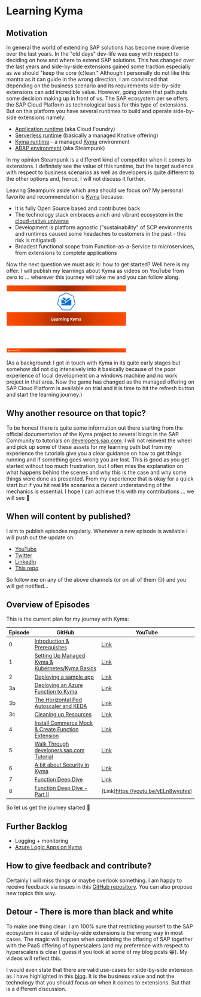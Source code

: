 # Learning Kyma 

## Motivation

In general the world of extending SAP solutions has become more diverse over the last years. In the "old days" dev-life was easy with respect to deciding on how and where to extend SAP solutions. This has changed over the last years and side-by-side extensions gained some traction especially as we should "keep the core (c)lean."
Although I personally do not like this mantra as it can guide in the wrong direction, I am convinced that depending on the business scenario and its requirements side-by-side extensions can add incredible value.
However, going down that path puts some decision making up in front of us. The SAP ecosystem per se offers the SAP Cloud Platform as technological basis for this type of extensions. But on this platform you have several runtimes to build and operate side-by-side extensions namely:

* [Application runtime](https://discovery-center.cloud.sap/serviceCatalog/257fac1c-88aa-415b-8ea8-c96282c9a19b) (aka Cloud Foundry)
* [Serverless runtime](https://discovery-center.cloud.sap/serviceCatalog/731e36df-863f-49f7-9b15-dd6dc9ffc60b) (basically a managed Knative offering)
* [Kyma runtime](https://discovery-center.cloud.sap/serviceCatalog/1b320a69-c013-417c-bf55-2683299777c6) - a managed [Kyma](https://kyma-project.io/) environment
* [ABAP environment](https://discovery-center.cloud.sap/serviceCatalog/0ad55771-a533-4d25-a4dd-e3d8b1ffa4f6) (aka Steampunk)

In my opinion Steampunk is a different kind of competitor when it comes to extensions. I definitely see the value of this runtime, but the target audience with respect to business scenarios as well as developers is quite different to the other options and, hence, I will not discuss it further.

Leaving Steampunk aside which area should we focus on? My personal favorite and recommendation is [Kyma](https://kyma-project.io/) because:

* It is fully Open Source based and contributes back 
* The technology stack embraces a rich and vibrant ecosystem in the [cloud-native universe](https://www.cncf.io/)
* Development is platform agnostic ("sustainability" of SCP environments and runtimes caused some headaches to customers in the past - this risk is mitigated)
* Broadest functional scope from Function-as-a-Service to microservices, from extensions to complete applications

Now the next question we must ask is: how to get started? 
Well here is my offer: I will publish my learnings about Kyma as videos on YouTube from zero to ... wherever this journey will take me and you can follow along.

![Logo](./pics/Intro.png)

(As a background: I got in touch with Kyma in its quite early stages but somehow did not dig intensively into it basically because of the poor experience of local development on a windows machine and no work project in that area. Now the game has changed as the managed offering on SAP Cloud Platform is available on trial and it is time to hit the refresh button and start the learning journey.)

## Why another resource on that topic?

To be honest there is quite some information out there starting from the official documentation of the Kyma project to several blogs in the SAP Community to tutorials on [developers.sap.com](https://developers.sap.com/tutorial-navigator.html). I will not reinvent the wheel and pick up some of these assets for my learning path but from my experience the tutorials give you a clear guidance on how to get things running and if something goes wrong you are lost. This is good as you get started without too much frustration, but I often miss the explanation on what happens behind the scenes and why this is the case and why some things were done as presented. From my experience that is okay for a quick start but if you hit real life scenarios a decent understanding of the mechanics is essential. I hope I can achieve this with my contributions ... we will see 🧐

## When will content by published?

I aim to publish episodes regularly. Whenever a new episode is available I will push out the update on:

* [YouTube](https://www.youtube.com/channel/UCeaAZSNyP3MbyGe_1KKZADA?view_as=subscriber)
* [Twitter](https://twitter.com/lechnerc77)
* [LinkedIn](https://www.linkedin.com/in/christian-lechner-963b7017)
* [This repo](https://github.com/lechnerc77/learningKyma)

So follow me on any of the above channels (or on all of them 😏) and you will get notified...

## Overview of Episodes

This is the current plan for my journey with Kyma: 

| Episode        |  GitHub  | YouTube | 
|----------------|-----------|-----------|
| 0              | [Introduction & Prerequisites](https://github.com/lechnerc77/learningKyma/blob/main/episode0/Episode0.md) | [Link](https://youtu.be/wqQflgmyboY) |
| 1              | [Setting Up Managed Kyma & Kubernetes/Kyma Basics](https://github.com/lechnerc77/learningKyma/blob/main/episode1/Episode1.md) | [Link](https://youtu.be/uhkbbH7oS5g) |
| 2              | [Deploying a sample app](https://github.com/lechnerc77/learningKyma/blob/main/episode2/Episode2.md) | [Link](https://youtu.be/ypRgpicgqqQ) |
| 3a             | [Deploying an Azure Function to Kyma](https://github.com/lechnerc77/learningKyma/blob/main/episode3/Episode3.md) | [Link](https://youtu.be/Jr4QHOq_XvI) |
| 3b             | [The Horizontal Pod Autoscaler and KEDA](https://github.com/lechnerc77/learningKyma/blob/main/episode3/Episode3.md) | [Link](https://youtu.be/wH2rIADfdoE) |
| 3c             | [Cleaning up Resources](https://github.com/lechnerc77/learningKyma/blob/main/episode3/Episode3.md) | [Link](https://youtu.be/VIWW4Si5Sa8) |
| 4              | [Install Commerce Mock & Create Function Extension](https://github.com/lechnerc77/learningKyma/blob/main/episode4/Episode4.md) | [Link](https://youtu.be/r9mlTXHfnNM) |
| 5              | [Walk Through developers.sap.com Tutorial](https://github.com/lechnerc77/learningKyma/blob/main/episode5/Episode5.md) | [Link](https://youtu.be/so21o-smkys) |
| 6              | [A bit about Security in Kyma](https://github.com/lechnerc77/learningKyma/blob/main/episode6/Episode6.md) | [Link](https://youtu.be/psaBBYeMAeo) |
| 7              | [Function Deep Dive](https://github.com/lechnerc77/learningKyma/blob/main/episode7/Episode7.md) | [Link](https://youtu.be/dT2oa8ydQYQ) |
| 8              | [Function Deep Dive - Part II](https://github.com/lechnerc77/learningKyma/blob/main/episode8/Episode8.md) | [Link]https://youtu.be/vELn8wyutxs) |

So let us get the journey started 🚀

## Further Backlog

* Logging + monitoring
* [Azure Logic Apps on Kyma](https://docs.microsoft.com/en-us/azure/logic-apps/create-stateful-stateless-workflows-visual-studio-code#deploy-to-docker-container)

## How to give feedback and contribute?

Certainly I will miss things or maybe overlook something. I am happy to receive feedback via issues in this [GitHub repository](https://github.com/lechnerc77/learningKyma). You can also propose new topics this way.

## Detour - There is more than black and white

To make one thing clear: I am 100% sure that restricting yourself to the SAP ecosystem in case of side-by-side extensions is the wrong way in most cases. The magic will happen when combining the offering of SAP together with the PaaS offering of hyperscalers (and my preference with respect to hyperscalers is clear I guess if you look at some of my blog posts 😁). My videos will reflect this.

I would even state that there are valid use-cases for side-by-side extension as I have highlighted in this [blog](https://blogs.sap.com/2019/12/09/a-serverless-extension-story-from-abap-to-azure/). It is the business value and not the technology that you should focus on when it comes to extensions. But that is a different discussion.
